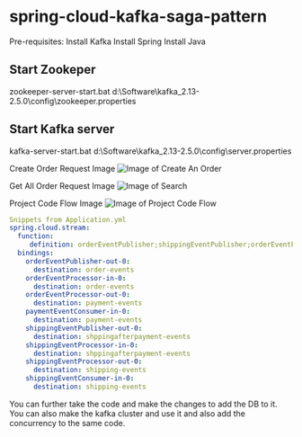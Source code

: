 # spring-cloud-kafka-saga-pattern

Pre-requisites:
Install Kafka
Install Spring
Install Java

Start Zookeper 
--------------

zookeeper-server-start.bat d:\Software\kafka_2.13-2.5.0\config\zookeeper.properties


Start Kafka server
------------------

kafka-server-start.bat d:\Software\kafka_2.13-2.5.0\config\server.properties



Create Order Request Image
![Image of Create An Order](https://github.com/someshbhardwaj/spring-cloud-kafka-saga-pattern/blob/master/images/CreateOrder.png)

Get All Order Request Image
![Image of Search](https://github.com/someshbhardwaj/spring-cloud-kafka-saga-pattern/blob/master/images/GetAll_Orders.png)

 Project Code Flow Image
![Image of Project Code Flow](https://github.com/someshbhardwaj/spring-cloud-kafka-saga-pattern/blob/master/images/Code%20Flow.jpg)


```yml
Snippets from Application.yml 
spring.cloud.stream:
  function:
     definition: orderEventPublisher;shippingEventPublisher;orderEventProcessor;shippingEventProcessor;paymentEventConsumer;shippingEventConsumer
  bindings:
    orderEventPublisher-out-0:
      destination: order-events
    orderEventProcessor-in-0:
      destination: order-events
    orderEventProcessor-out-0:
      destination: payment-events
    paymentEventConsumer-in-0:
      destination: payment-events
    shippingEventPublisher-out-0:
      destination: shppingafterpayment-events  
    shippingEventProcessor-in-0:
      destination: shppingafterpayment-events
    shippingEventProcessor-out-0:
      destination: shipping-events
    shippingEventConsumer-in-0:
      destination: shipping-events
```

You can further take the code and make the changes to add the DB to it. 
You can also make the kafka cluster and use it and also add the concurrency to the same code.
